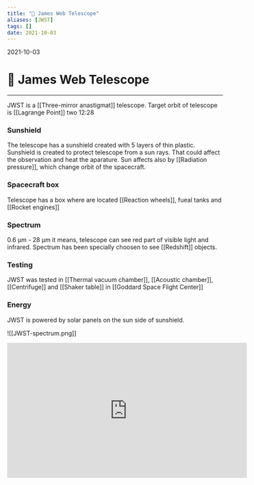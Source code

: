 ```yaml
---
title: "🔭 James Web Telescope"
aliases: [JWST]
tags: []
date: 2021-10-03
---
```

2021-10-03
# 🔭 James Web Telescope
___
 
 JWST is a [[Three-mirror anastigmat]] telescope. Target orbit of telescope is [[Lagrange Point]] two
 12:28
 ### Sunshield
 The telescope has a sunshield created with 5 layers of thin plastic. Sunshield is created to protect telescope from a sun rays. That could affect the observation and heat the aparature. Sun affects also by [[Radiation pressure]], which change orbit of the spacecraft.
 
 ### Spacecraft box
 Telescope has a box where are located [[Reaction wheels]], fueal tanks and [[Rocket engines]]
 
 ### Spectrum
 0.6 μm - 28 μm it means, telescope can see red part of visible light and infrared. Spectrum has been specially choosen to see [[Redshift]] objects.

### Testing
JWST was tested in [[Thermal vacuum chamber]], [[Acoustic chamber]], [[Centrifuge]] and [[Shaker table]] in [[Goddard Space Flight Center]]

###  Energy
JWST is powered by solar panels on the sun side of sunshield.

![[JWST-spectrum.png]]
<iframe width="560" height="315" src="https://www.youtube-nocookie.com/embed/4P8fKd0IVOs" title="YouTube video player" frameborder="0" allow="accelerometer; autoplay; clipboard-write; encrypted-media; gyroscope; picture-in-picture" allowfullscreen></iframe>